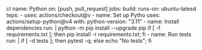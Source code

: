  cI name: Python
on: [push, pull_request]
jobs:
  build:
    runs-on: ubuntu-latesd
    teps:
      - uses: actions/checkout@v
      - name: Set up Pytho
        uses: actions/setup-python@v4
        with:
          python-version: "3.11"
      - name: Install dependencies
        run: |
          python -m pip install --upgrade pip
          if [ -f requirements.txt ]; then pip install -r requirements.txt; fi
      - name: Run tests
        run: |
          if [ -d tests ]; then pytest -q; else echo "No tests"; fi
